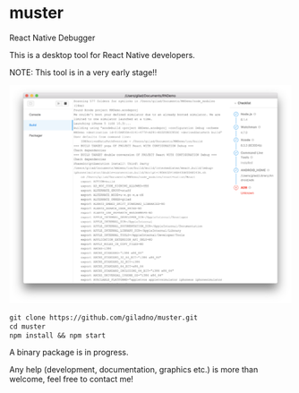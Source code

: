 # muster
React Native Debugger

This is a desktop tool for React Native developers.

NOTE: This tool is in a very early stage!!

![screenshot](https://github.com/giladno/muster/blob/master/docs/assets/demo.png)



```
git clone https://github.com/giladno/muster.git
cd muster
npm install && npm start
```

A binary package is in progress.

Any help (development, documentation, graphics etc.) is more than welcome, feel free to contact me!

